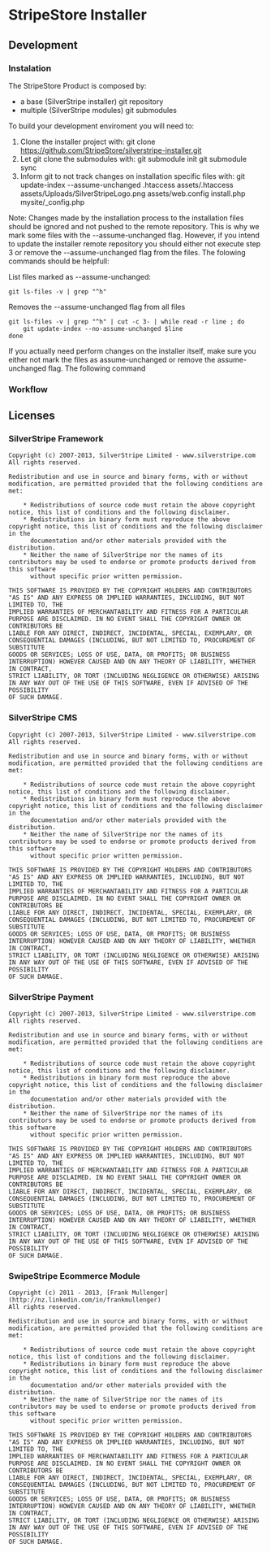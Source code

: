 # StripeStore Installer

## Development

### Instalation

The StripeStore Product is composed by:
 * a base (SilverStripe installer) git repository
 * multiple (SilverStripe modules) git submodules

To build your development enviroment you will need to:

 1. Clone the installer project with:
    git clone https://github.com/StripeStore/silverstripe-installer.git
 2. Let git clone the submodules with:
    git submodule init
    git submodule sync
 3. Inform git to not track changes on installation specific files with:
    git update-index --assume-unchanged .htaccess assets/.htaccess assets/Uploads/SilverStripeLogo.png assets/web.config install.php mysite/_config.php

Note:
Changes made by the installation process to the installation files should be ignored and not pushed to the remote repository.
This is why we mark some files with the --assume-unchanged flag.
However, if you intend to update the installer remote repository you should either not execute step 3 or remove the --assume-unchanged flag from the files. The folowing commands should be helpfull:

List files marked as --assume-unchanged:

    git ls-files -v | grep "^h"

Removes the --assume-unchanged flag from all files

    git ls-files -v | grep "^h" | cut -c 3- | while read -r line ; do
        git update-index --no-assume-unchanged $line
    done


If you actually need perform changes on the installer itself, make sure you either not mark the files as assume-unchanged or remove the assume-unchanged flag.
The following command

### Workflow



## Licenses ##

### SilverStripe Framework

	Copyright (c) 2007-2013, SilverStripe Limited - www.silverstripe.com
	All rights reserved.

	Redistribution and use in source and binary forms, with or without modification, are permitted provided that the following conditions are met:

	    * Redistributions of source code must retain the above copyright notice, this list of conditions and the following disclaimer.
	    * Redistributions in binary form must reproduce the above copyright notice, this list of conditions and the following disclaimer in the 
	      documentation and/or other materials provided with the distribution.
	    * Neither the name of SilverStripe nor the names of its contributors may be used to endorse or promote products derived from this software 
	      without specific prior written permission.

	THIS SOFTWARE IS PROVIDED BY THE COPYRIGHT HOLDERS AND CONTRIBUTORS "AS IS" AND ANY EXPRESS OR IMPLIED WARRANTIES, INCLUDING, BUT NOT LIMITED TO, THE 
	IMPLIED WARRANTIES OF MERCHANTABILITY AND FITNESS FOR A PARTICULAR PURPOSE ARE DISCLAIMED. IN NO EVENT SHALL THE COPYRIGHT OWNER OR CONTRIBUTORS BE 
	LIABLE FOR ANY DIRECT, INDIRECT, INCIDENTAL, SPECIAL, EXEMPLARY, OR CONSEQUENTIAL DAMAGES (INCLUDING, BUT NOT LIMITED TO, PROCUREMENT OF SUBSTITUTE 
	GOODS OR SERVICES; LOSS OF USE, DATA, OR PROFITS; OR BUSINESS INTERRUPTION) HOWEVER CAUSED AND ON ANY THEORY OF LIABILITY, WHETHER IN CONTRACT, 
	STRICT LIABILITY, OR TORT (INCLUDING NEGLIGENCE OR OTHERWISE) ARISING IN ANY WAY OUT OF THE USE OF THIS SOFTWARE, EVEN IF ADVISED OF THE POSSIBILITY 
	OF SUCH DAMAGE.


### SilverStripe CMS

	Copyright (c) 2007-2013, SilverStripe Limited - www.silverstripe.com
	All rights reserved.

	Redistribution and use in source and binary forms, with or without modification, are permitted provided that the following conditions are met:

	    * Redistributions of source code must retain the above copyright notice, this list of conditions and the following disclaimer.
	    * Redistributions in binary form must reproduce the above copyright notice, this list of conditions and the following disclaimer in the 
	      documentation and/or other materials provided with the distribution.
	    * Neither the name of SilverStripe nor the names of its contributors may be used to endorse or promote products derived from this software 
	      without specific prior written permission.

	THIS SOFTWARE IS PROVIDED BY THE COPYRIGHT HOLDERS AND CONTRIBUTORS "AS IS" AND ANY EXPRESS OR IMPLIED WARRANTIES, INCLUDING, BUT NOT LIMITED TO, THE 
	IMPLIED WARRANTIES OF MERCHANTABILITY AND FITNESS FOR A PARTICULAR PURPOSE ARE DISCLAIMED. IN NO EVENT SHALL THE COPYRIGHT OWNER OR CONTRIBUTORS BE 
	LIABLE FOR ANY DIRECT, INDIRECT, INCIDENTAL, SPECIAL, EXEMPLARY, OR CONSEQUENTIAL DAMAGES (INCLUDING, BUT NOT LIMITED TO, PROCUREMENT OF SUBSTITUTE 
	GOODS OR SERVICES; LOSS OF USE, DATA, OR PROFITS; OR BUSINESS INTERRUPTION) HOWEVER CAUSED AND ON ANY THEORY OF LIABILITY, WHETHER IN CONTRACT, 
	STRICT LIABILITY, OR TORT (INCLUDING NEGLIGENCE OR OTHERWISE) ARISING IN ANY WAY OUT OF THE USE OF THIS SOFTWARE, EVEN IF ADVISED OF THE POSSIBILITY 
	OF SUCH DAMAGE.


### SilverStripe Payment

	Copyright (c) 2007-2013, SilverStripe Limited - www.silverstripe.com
	All rights reserved.

	Redistribution and use in source and binary forms, with or without modification, are permitted provided that the following conditions are met:

	    * Redistributions of source code must retain the above copyright notice, this list of conditions and the following disclaimer.
	    * Redistributions in binary form must reproduce the above copyright notice, this list of conditions and the following disclaimer in the 
	      documentation and/or other materials provided with the distribution.
	    * Neither the name of SilverStripe nor the names of its contributors may be used to endorse or promote products derived from this software 
	      without specific prior written permission.

	THIS SOFTWARE IS PROVIDED BY THE COPYRIGHT HOLDERS AND CONTRIBUTORS "AS IS" AND ANY EXPRESS OR IMPLIED WARRANTIES, INCLUDING, BUT NOT LIMITED TO, THE 
	IMPLIED WARRANTIES OF MERCHANTABILITY AND FITNESS FOR A PARTICULAR PURPOSE ARE DISCLAIMED. IN NO EVENT SHALL THE COPYRIGHT OWNER OR CONTRIBUTORS BE 
	LIABLE FOR ANY DIRECT, INDIRECT, INCIDENTAL, SPECIAL, EXEMPLARY, OR CONSEQUENTIAL DAMAGES (INCLUDING, BUT NOT LIMITED TO, PROCUREMENT OF SUBSTITUTE 
	GOODS OR SERVICES; LOSS OF USE, DATA, OR PROFITS; OR BUSINESS INTERRUPTION) HOWEVER CAUSED AND ON ANY THEORY OF LIABILITY, WHETHER IN CONTRACT, 
	STRICT LIABILITY, OR TORT (INCLUDING NEGLIGENCE OR OTHERWISE) ARISING IN ANY WAY OUT OF THE USE OF THIS SOFTWARE, EVEN IF ADVISED OF THE POSSIBILITY 
	OF SUCH DAMAGE.


### SwipeStripe Ecommerce Module

    Copyright (c) 2011 - 2013, [Frank Mullenger](http://nz.linkedin.com/in/frankmullenger)
    All rights reserved.

    Redistribution and use in source and binary forms, with or without modification, are permitted provided that the following conditions are met:

        * Redistributions of source code must retain the above copyright notice, this list of conditions and the following disclaimer.
        * Redistributions in binary form must reproduce the above copyright notice, this list of conditions and the following disclaimer in the 
          documentation and/or other materials provided with the distribution.
        * Neither the name of SilverStripe nor the names of its contributors may be used to endorse or promote products derived from this software 
          without specific prior written permission.

    THIS SOFTWARE IS PROVIDED BY THE COPYRIGHT HOLDERS AND CONTRIBUTORS "AS IS" AND ANY EXPRESS OR IMPLIED WARRANTIES, INCLUDING, BUT NOT LIMITED TO, THE 
    IMPLIED WARRANTIES OF MERCHANTABILITY AND FITNESS FOR A PARTICULAR PURPOSE ARE DISCLAIMED. IN NO EVENT SHALL THE COPYRIGHT OWNER OR CONTRIBUTORS BE 
    LIABLE FOR ANY DIRECT, INDIRECT, INCIDENTAL, SPECIAL, EXEMPLARY, OR CONSEQUENTIAL DAMAGES (INCLUDING, BUT NOT LIMITED TO, PROCUREMENT OF SUBSTITUTE 
    GOODS OR SERVICES; LOSS OF USE, DATA, OR PROFITS; OR BUSINESS INTERRUPTION) HOWEVER CAUSED AND ON ANY THEORY OF LIABILITY, WHETHER IN CONTRACT, 
    STRICT LIABILITY, OR TORT (INCLUDING NEGLIGENCE OR OTHERWISE) ARISING IN ANY WAY OUT OF THE USE OF THIS SOFTWARE, EVEN IF ADVISED OF THE POSSIBILITY 
    OF SUCH DAMAGE.